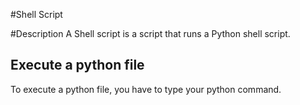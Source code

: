#Shell Script

#Description
A Shell script is a script that runs a Python shell script.

 
## Execute a python file
To execute a python file, you have to type your python command.
